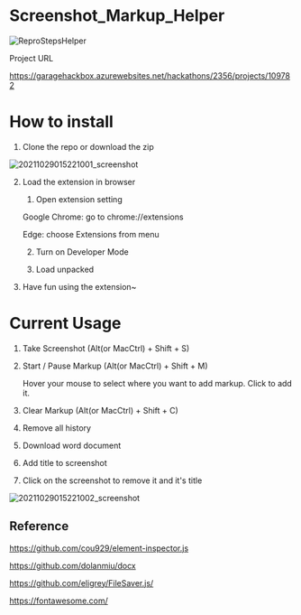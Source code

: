# Screenshot_Markup_Helper

![ReproStepsHelper](https://user-images.githubusercontent.com/5282363/138387219-a0d57914-c87f-4d38-90d0-7212ce0e2a6f.png)

Project URL

https://garagehackbox.azurewebsites.net/hackathons/2356/projects/109782

# How to install

1. Clone the repo or download the zip

![20211029015221001_screenshot](https://user-images.githubusercontent.com/5282363/139363758-99ca2099-79eb-4135-885e-41c794a639d1.png)

2. Load the extension in browser

    1. Open extension setting

    Google Chrome: go to chrome://extensions

    Edge: choose Extensions from menu

    2. Turn on Developer Mode

    3. Load unpacked

3. Have fun using the extension~

# Current Usage

1. Take Screenshot (Alt(or MacCtrl) + Shift + S)

2. Start / Pause Markup (Alt(or MacCtrl) + Shift + M)

    Hover your mouse to select where you want to add markup. 
    Click to add it.

3. Clear Markup (Alt(or MacCtrl) + Shift + C)

4. Remove all history

5. Download word document

6. Add title to screenshot

7. Click on the screenshot to remove it and it's title

![20211029015221002_screenshot](https://user-images.githubusercontent.com/5282363/139364778-c4de5355-f0b3-4c68-a1fb-fa8293a793f6.png)


## Reference
https://github.com/cou929/element-inspector.js

https://github.com/dolanmiu/docx

https://github.com/eligrey/FileSaver.js/

https://fontawesome.com/
